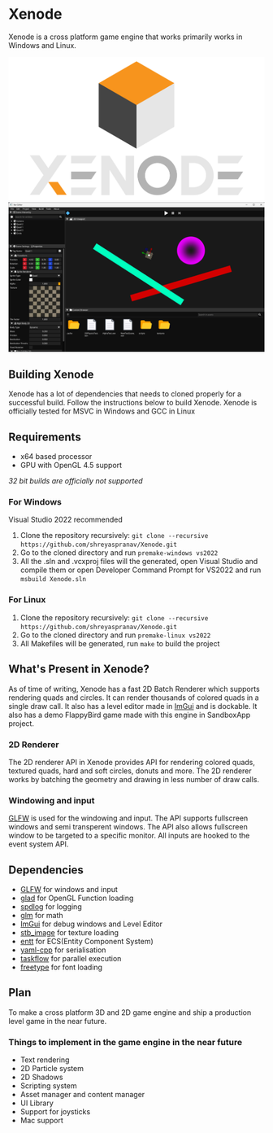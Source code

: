 # Xenode

Xenode is a cross platform game engine that works primarily works in Windows and Linux.

![Xen Editor](resources/logo/Logo_Dark.png "Xenode Logo Light")
![Xen Editor](resources/screenshots/XenEditor.png "Xen Editor")

## Building Xenode
Xenode has a lot of dependencies that needs to cloned properly for a successful build. Follow the instructions below to build Xenode. Xenode is officially tested for MSVC in Windows and GCC in Linux

## Requirements
* x64 based processor
* GPU with OpenGL 4.5 support

_32 bit builds are officially not supported_

### For Windows
Visual Studio 2022 recommended <br>
1. Clone the repository recursively: `git clone --recursive https://github.com/shreyaspranav/Xenode.git`
2. Go to the cloned directory and run `premake-windows vs2022`
3. All the .sln and .vcxproj files will the generated, open Visual Studio and compile them or open Developer Command Prompt for VS2022 and run `msbuild Xenode.sln` 

### For Linux
1. Clone the repository recursively: `git clone --recursive https://github.com/shreyaspranav/Xenode.git`
2. Go to the cloned directory and run `premake-linux vs2022`
3. All Makefiles will be generated, run `make` to build the project

## What's Present in Xenode?
As of time of writing, Xenode has a fast 2D Batch Renderer which supports rendering quads and circles. It can render thousands of colored quads in a single draw call. It also has a level editor made in [ImGui](https://github.com/ocornut/imgui) and is dockable. It also has a demo FlappyBird game made with this engine in SandboxApp project.

### 2D Renderer
The 2D renderer API in Xenode provides API for rendering colored quads, textured quads, hard and soft circles, donuts and more. The 2D renderer works by batching the geometry and drawing in less number of draw calls. 

### Windowing and input
[GLFW](https://github.com/glfw/glfw) is used for the windowing and input. The API supports fullscreen windows and  semi transperent windows. The API also allows fullscreen window to be targeted to a specific monitor. All inputs are hooked to the event system API.

## Dependencies
* [GLFW](https://github.com/glfw/glfw) for windows and input
* [glad](gen.glad.sh) for OpenGL Function loading
* [spdlog](https://github.com/gabime/spdlog) for logging
* [glm](https://glm.g-truc.net/0.9.9/index.html) for math 
* [ImGui](https://github.com/ocornut/imgui) for debug windows and Level Editor
* [stb_image](https://github.com/nothings/stb/blob/8b5f1f37b5b75829fc72d38e7b5d4bcbf8a26d55/stb_image.h) for texture loading
* [entt](https://github.com/skypjack/entt) for ECS(Entity Component System)
* [yaml-cpp](https://github.com/jbeder/yaml-cpp) for serialisation
* [taskflow](https://github.com/taskflow/taskflow) for parallel execution
* [freetype](https://github.com/freetype/freetype) for font loading

## Plan
To make a cross platform 3D and 2D game engine and ship a production level game in the near future.

### Things to implement in the game engine in the near future
* Text rendering
* 2D Particle system
* 2D Shadows
* Scripting system
* Asset manager and content manager
* UI Library
* Support for joysticks
* Mac support

